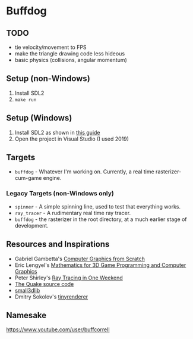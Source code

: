 # Buffdog

## TODO
* tie velocity/movement to FPS
* make the triangle drawing code less hideous
* basic physics (collisions, angular momentum)

## Setup (non-Windows)
1. Install SDL2
1. `make run`

## Setup (Windows)
1. Install SDL2 as shown in [this guide](http://lazyfoo.net/tutorials/SDL/01_hello_SDL/windows/msvsnet2010u/index.php)
1. Open the project in Visual Studio (I used 2019)

## Targets
* `buffdog` - Whatever I'm working on.  Currently, a real time rasterizer-cum-game engine.

### Legacy Targets (non-Windows only)
* `spinner` - A simple spinning line, used to test that everything works.
* `ray_tracer` - A rudimentary real time ray tracer.
* `buffdog` - the rasterizer in the root directory, at a much earlier stage of development.

## Resources and Inspirations
* Gabriel Gambetta's [Computer Graphics from Scratch](https://www.gabrielgambetta.com/computer-graphics-from-scratch/introduction.html)
* Eric Lengyel's [Mathematics for 3D Game Programming and Computer Graphics](http://mathfor3dgameprogramming.com/)
* Peter Shirley's [Ray Tracing in One Weekend](https://raytracing.github.io/books/RayTracingInOneWeekend.html)
* [The Quake source code](https://github.com/caracalla/quake)
* [small3dlib](https://gitlab.com/drummyfish/small3dlib)
* Dmitry Sokolov's [tinyrenderer](https://github.com/ssloy/tinyrenderer/wiki/Lesson-0-getting-started)

## Namesake

https://www.youtube.com/user/buffcorrell
